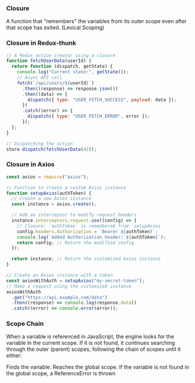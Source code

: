 ### Closure

A function that "remembers" the variables from its outer scope even after that scope has exited. (Lexical Scoping)

### Closure in Redux-thunk

```js
// A Redux action creator using a closure
function fetchUserData(userId) {
  return function (dispatch, getState) {
    console.log("Current state:", getState());
    // Async API call
    fetch(`/api/users/${userId}`)
      .then((response) => response.json())
      .then((data) => {
        dispatch({ type: "USER_FETCH_SUCCESS", payload: data });
      })
      .catch((error) => {
        dispatch({ type: "USER_FETCH_ERROR", error });
      });
  };
}

// Dispatching the action
store.dispatch(fetchUserData(42));
```

### Closure in Axios

```js
const axios = require("axios");

// Function to create a custom Axios instance
function setupAxios(authToken) {
  // Create a new Axios instance
  const instance = axios.create();

  // Add an interceptor to modify request headers
  instance.interceptors.request.use((config) => {
    // Closure: `authToken` is remembered from `setupAxios`
    config.headers.Authorization = `Bearer ${authToken}`;
    console.log(`Added Authorization header: ${authToken}`);
    return config; // Return the modified config
  });

  return instance; // Return the customized Axios instance
}

// Create an Axios instance with a token
const axiosWithAuth = setupAxios("my-secret-token");
// Make a request using the customized instance
axiosWithAuth
  .get("https://api.example.com/data")
  .then((response) => console.log(response.data))
  .catch((error) => console.error(error));
```

### Scope Chain
When a variable is referenced in JavaScript, the engine looks for the variable in the current scope. If it is not found, it continues searching through the outer (parent) scopes, following the chain of scopes until it either:

Finds the variable.
Reaches the global scope.
If the variable is not found in the global scope, a ReferenceError is thrown
